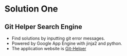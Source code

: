 # Solution One
## Git Helper Search Engine
- Find solutions by inputting git error messages.
- Powered by Google App Engine with jinja2 and python.
- The application website is [Git-Helper](http://git-helper-2016.appspot.com/)

